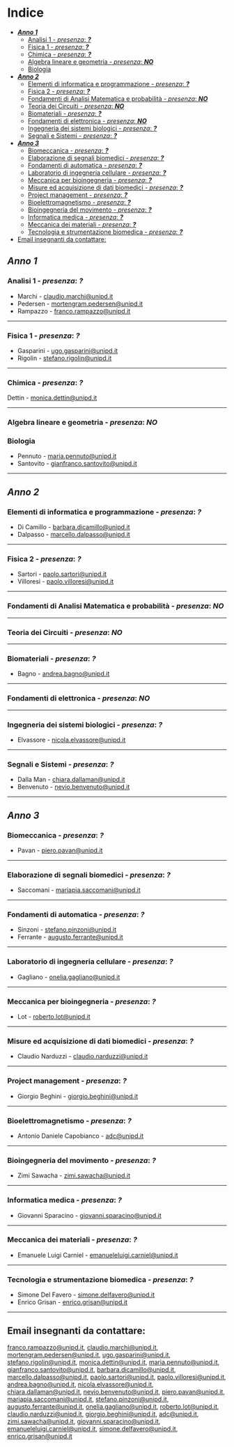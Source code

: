# Indice <!-- omit in toc -->
- [***Anno 1***](#anno-1)
  - [Analisi 1 - *presenza*: ***?***](#analisi-1---presenza-)
  - [Fisica 1 - *presenza*: ***?***](#fisica-1---presenza-)
  - [Chimica - *presenza*: ***?***](#chimica---presenza-)
  - [Algebra lineare e geometria - *presenza*: ***NO***](#algebra-lineare-e-geometria---presenza-no)
  - [Biologia](#biologia)
- [***Anno 2***](#anno-2)
  - [Elementi di informatica e programmazione - *presenza*: ***?***](#elementi-di-informatica-e-programmazione---presenza-)
  - [Fisica 2 - *presenza*: ***?***](#fisica-2---presenza-)
  - [Fondamenti di Analisi Matematica e probabilità - *presenza*: ***NO***](#fondamenti-di-analisi-matematica-e-probabilità---presenza-no)
  - [Teoria dei Circuiti - *presenza*: ***NO***](#teoria-dei-circuiti---presenza-no)
  - [Biomateriali - *presenza*: ***?***](#biomateriali---presenza-)
  - [Fondamenti di elettronica - *presenza*: ***NO***](#fondamenti-di-elettronica---presenza-no)
  - [Ingegneria dei sistemi biologici - *presenza*: ***?***](#ingegneria-dei-sistemi-biologici---presenza-)
  - [Segnali e Sistemi - *presenza*: ***?***](#segnali-e-sistemi---presenza-)
- [***Anno 3***](#anno-3)
  - [Biomeccanica - *presenza*: ***?***](#biomeccanica---presenza-)
  - [Elaborazione di segnali biomedici - *presenza*: ***?***](#elaborazione-di-segnali-biomedici---presenza-)
  - [Fondamenti di automatica - *presenza*: ***?***](#fondamenti-di-automatica---presenza-)
  - [Laboratorio di ingegneria cellulare - *presenza*: ***?***](#laboratorio-di-ingegneria-cellulare---presenza-)
  - [Meccanica per bioingegneria - *presenza*: ***?***](#meccanica-per-bioingegneria---presenza-)
  - [Misure ed acquisizione di dati biomedici - *presenza*: ***?***](#misure-ed-acquisizione-di-dati-biomedici---presenza-)
  - [Project management - *presenza*: ***?***](#project-management---presenza-)
  - [Bioelettromagnetismo - *presenza*: ***?***](#bioelettromagnetismo---presenza-)
  - [Bioingegneria del movimento - *presenza*: ***?***](#bioingegneria-del-movimento---presenza-)
  - [Informatica medica - *presenza*: ***?***](#informatica-medica---presenza-)
  - [Meccanica dei materiali - *presenza*: ***?***](#meccanica-dei-materiali---presenza-)
  - [Tecnologia e strumentazione biomedica - *presenza*: ***?***](#tecnologia-e-strumentazione-biomedica---presenza-)
- [Email insegnanti da contattare:](#email-insegnanti-da-contattare)

## ***Anno 1***


### Analisi 1 - *presenza*: ***?***
- Marchi - claudio.marchi@unipd.it
- Pedersen - mortengram.pedersen@unipd.it
- Rampazzo - franco.rampazzo@unipd.it

---

### Fisica 1 - *presenza*: ***?***

- Gasparini - ugo.gasparini@unipd.it
- Rigolin - stefano.rigolin@unipd.it

---

### Chimica - *presenza*: ***?***

Dettin - monica.dettin@unipd.it

---

### Algebra lineare e geometria - *presenza*: ***NO*** 


### Biologia

- Pennuto - maria.pennuto@unipd.it
- Santovito - gianfranco.santovito@unipd.it

---

## ***Anno 2***

### Elementi di informatica e programmazione - *presenza*: ***?***

- Di Camillo - barbara.dicamillo@unipd.it
- Dalpasso - marcello.dalpasso@unipd.it

---

### Fisica 2 - *presenza*: ***?***

- Sartori -  paolo.sartori@unipd.it
- Villoresi - paolo.villoresi@unipd.it

---

### Fondamenti di Analisi Matematica e probabilità - *presenza*: ***NO*** 

---

### Teoria dei Circuiti - *presenza*: ***NO*** 

---

### Biomateriali - *presenza*: ***?***

- Bagno - andrea.bagno@unipd.it

---

### Fondamenti di elettronica - *presenza*: ***NO*** 

---

### Ingegneria dei sistemi biologici - *presenza*: ***?***

- Elvassore -  nicola.elvassore@unipd.it

---

### Segnali e Sistemi - *presenza*: ***?***

- Dalla Man - chiara.dallaman@unipd.it
- Benvenuto -  nevio.benvenuto@unipd.it

---

## ***Anno 3***

### Biomeccanica - *presenza*: ***?***

- Pavan - piero.pavan@unipd.it

---

### Elaborazione di segnali biomedici - *presenza*: ***?***

- Saccomani - mariapia.saccomani@unipd.it

---

### Fondamenti di automatica - *presenza*: ***?***

- Sinzoni - stefano.pinzoni@unipd.it
- Ferrante - augusto.ferrante@unipd.it

---

### Laboratorio di ingegneria cellulare - *presenza*: ***?***

- Gagliano - onelia.gagliano@unipd.it

---

### Meccanica per bioingegneria - *presenza*: ***?***

- Lot - roberto.lot@unipd.it

---


### Misure ed acquisizione di dati biomedici - *presenza*: ***?***

- Claudio Narduzzi - claudio.narduzzi@unipd.it

---


### Project management - *presenza*: ***?***

- Giorgio Beghini - giorgio.beghini@unipd.it

---


### Bioelettromagnetismo - *presenza*: ***?***

- Antonio Daniele Capobianco - adc@unipd.it

---


### Bioingegneria del movimento - *presenza*: ***?***

- Zimi Sawacha - zimi.sawacha@unipd.it

---


### Informatica medica - *presenza*: ***?***

- Giovanni Sparacino - giovanni.sparacino@unipd.it

---


### Meccanica dei materiali - *presenza*: ***?***

- Emanuele Luigi Carniel - emanueleluigi.carniel@unipd.it

---


### Tecnologia e strumentazione biomedica - *presenza*: ***?***

- Simone Del Favero - simone.delfavero@unipd.it
- Enrico Grisan - enrico.grisan@unipd.it

---




## Email insegnanti da contattare: 

franco.rampazzo@unipd.it, claudio.marchi@unipd.it, mortengram.pedersen@unipd.it, ugo.gasparini@unipd.it, stefano.rigolin@unipd.it, monica.dettin@unipd.it, maria.pennuto@unipd.it, gianfranco.santovito@unipd.it, barbara.dicamillo@unipd.it, marcello.dalpasso@unipd.it, paolo.sartori@unipd.it, paolo.villoresi@unipd.it, andrea.bagno@unipd.it, nicola.elvassore@unipd.it, chiara.dallaman@unipd.it, nevio.benvenuto@unipd.it, piero.pavan@unipd.it, mariapia.saccomani@unipd.it, stefano.pinzoni@unipd.it, augusto.ferrante@unipd.it, onelia.gagliano@unipd.it, roberto.lot@unipd.it, claudio.narduzzi@unipd.it, giorgio.beghini@unipd.it, adc@unipd.it, zimi.sawacha@unipd.it, giovanni.sparacino@unipd.it, emanueleluigi.carniel@unipd.it, simone.delfavero@unipd.it, enrico.grisan@unipd.it